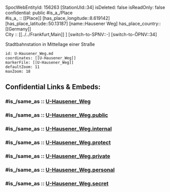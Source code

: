 ﻿---
location:
- 50.13187
- 8.619142
mapmarker: subway
mapzoom:
- 8
- 18
tags:
- geo/station/subway
type: Station
---

SpocWebEntityId: 156263
[StationUId::34] 
isDeleted: false
isReadOnly: false
confidential: public
#is_a_/Place  
#is_a_ :: [[Place]] 
[has_place_longitude::8.619142] 
[has_place_latitude::50.13187] 
[name::Hausener Weg] 
has_place_country:: [[Germany]]  
City :: [[../../Frankfurt,Main]] ] 
[switch-to-SPNV::-] 
[switch-to-ÖPNV::34] 

Stadtbahnstation in Mittellage einer Straße

```leaflet
id: U-Hausener_Weg.md
coordinates: [[U-Hausener_Weg]] 
markerFile: [[U-Hausener_Weg]] 
defaultZoom: 11 
maxZoom: 18
```


## Confidential Links & Embeds: 

### #is_/same_as :: [U-Hausener_Weg](U-Hausener_Weg.md) 

### #is_/same_as :: [U-Hausener_Weg.public](/_public/Earth/Continent/Europe/Europe~Central/Germany/Germany~West/Hessen/counties~Hessen/Frankfurt~Main/Stations-FFM~U/U-Hausener_Weg.public.md) 

### #is_/same_as :: [U-Hausener_Weg.internal](/_internal/Earth/Continent/Europe/Europe~Central/Germany/Germany~West/Hessen/counties~Hessen/Frankfurt~Main/Stations-FFM~U/U-Hausener_Weg.internal.md) 

### #is_/same_as :: [U-Hausener_Weg.protect](/_protect/Earth/Continent/Europe/Europe~Central/Germany/Germany~West/Hessen/counties~Hessen/Frankfurt~Main/Stations-FFM~U/U-Hausener_Weg.protect.md) 

### #is_/same_as :: [U-Hausener_Weg.private](/_private/Earth/Continent/Europe/Europe~Central/Germany/Germany~West/Hessen/counties~Hessen/Frankfurt~Main/Stations-FFM~U/U-Hausener_Weg.private.md) 

### #is_/same_as :: [U-Hausener_Weg.personal](/_personal/Earth/Continent/Europe/Europe~Central/Germany/Germany~West/Hessen/counties~Hessen/Frankfurt~Main/Stations-FFM~U/U-Hausener_Weg.personal.md) 

### #is_/same_as :: [U-Hausener_Weg.secret](/_secret/Earth/Continent/Europe/Europe~Central/Germany/Germany~West/Hessen/counties~Hessen/Frankfurt~Main/Stations-FFM~U/U-Hausener_Weg.secret.md)


